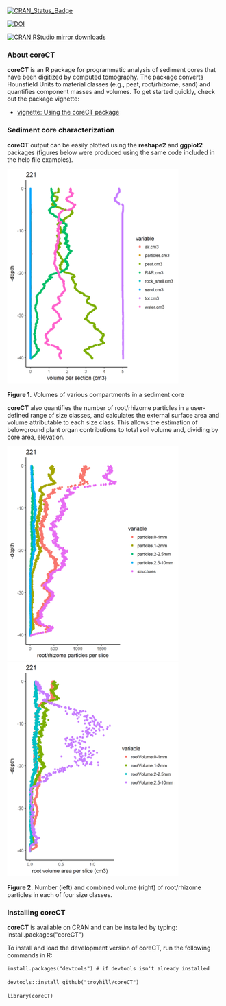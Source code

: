 [![CRAN_Status_Badge](http://www.r-pkg.org/badges/version/coreCT)](https://cran.r-project.org/package=coreCT)

[![DOI](https://zenodo.org/badge/DOI/10.5281/zenodo.889651.svg)](https://doi.org/10.5281/zenodo.889651)


[![CRAN RStudio mirror downloads](http://cranlogs.r-pkg.org/badges/coreCT)](https://cran.r-project.org/package=coreCT)





### About **coreCT**

**coreCT** is an R package for programmatic analysis of sediment cores that have been digitized by computed tomography. The package converts Hounsfield Units to material classes (e.g., peat, root/rhizome, sand) and quantifies component masses and volumes. To get started quickly, check out the package vignette:

  - [vignette: 	Using the coreCT package](https://cran.r-project.org/web/packages/coreCT/vignettes/Using_coreCT.html)


### Sediment core characterization

**coreCT** output can be easily plotted using the **reshape2** and **ggplot2** packages (figures below were produced using the same code included in the help file examples).


<img src="https://raw.githubusercontent.com/troyhill/images/master/221_20160607_Vol.png" width="400" height="500" />


**Figure 1.** Volumes of various compartments in a sediment core



**coreCT** also quantifies the number of root/rhizome particles in a user-defined range of size classes, and calculates the external surface area and volume attributable to each size class. This allows the estimation of belowground plant organ contributions to total soil volume and, dividing by core area, elevation.


<img src="https://raw.githubusercontent.com/troyhill/images/master/221_20160607_Particles.png" width="400" height="500" /> <img src="https://raw.githubusercontent.com/troyhill/images/master/221_20160607_rootVol.png" width="400" height="500" />


**Figure 2.** Number (left) and combined volume (right) of root/rhizome particles in each of four size classes.




### Installing **coreCT**

**coreCT** is available on CRAN and can be installed by typing:
    install.packages("coreCT") 
    

To install and load the development version of coreCT, run the following commands in R:

    install.packages("devtools") # if devtools isn't already installed

    devtools::install_github("troyhill/coreCT")

    library(coreCT)

